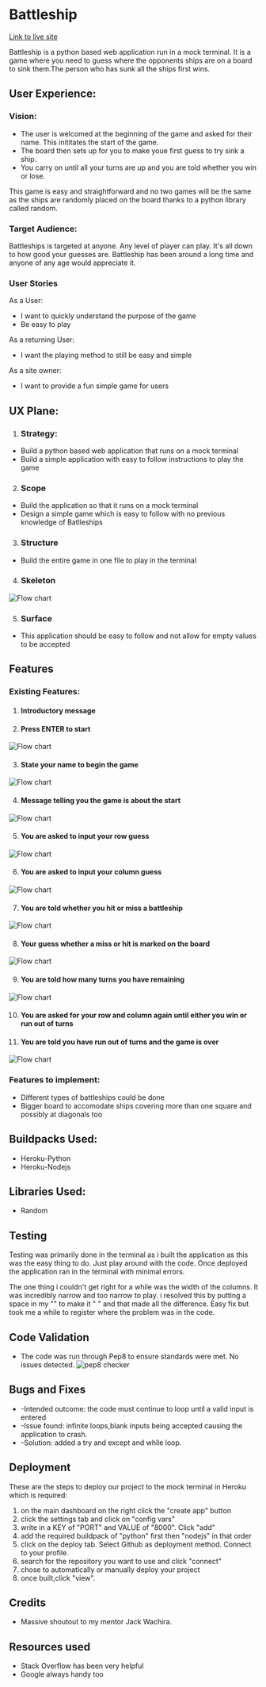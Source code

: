 # Battleship

[Link to live site](https://battleship-battle.herokuapp.com/)

Battleship is a python based web application run in a mock terminal.
It is a game where you need to guess where the opponents ships are on a board to sink them.The person who has sunk all the ships first wins.

## User Experience:

### Vision:
- The user is welcomed at the beginning of the game and asked for their name. This inititates the start of the game. 
- The board then sets up for you to make youe first guess to try sink a ship.
- You carry on until all your turns are up and you are told whether you win or lose.

This game is easy and straightforward and no two games will be the same as the ships are randomly placed on the board thanks to a python library called random.

### Target Audience:

Battleships is targeted at anyone. Any level of player can play. It's all down to how good your guesses are.
Battleship has been around a long time and anyone of any age would appreciate it.

### User Stories

As a User:
- I want to quickly understand the purpose of the game
- Be easy to play

As a returning User:
- I want the playing method to still be easy and simple

As a site owner:
- I want to provide a fun simple game for users

## UX Plane:

1. ### Strategy:
* Build a python based web application that runs on a mock terminal
* Build a simple application with easy to follow instructions to play the game

2. ### Scope
* Build the application so that it runs on a mock terminal
* Design a simple game which is easy to follow with no previous knowledge of Batlleships

3. ### Structure
* Build the entire game in one file to play in the terminal

4. ### Skeleton

![Flow chart](assets/images/lucidchart.png)

5. ### Surface
* This application should be easy to follow and not allow for empty values to be accepted

## Features
### Existing Features:

1. #### Introductory message
2. #### Press ENTER to start 

![Flow chart](assets/images/intromsg.png)

3. #### State your name to begin the game

![Flow chart](assets/images/entername.png)

4. #### Message telling you the game is about the start

![Flow chart](assets/images/letsbegin.png)

5. #### You are asked to input your row guess

![Flow chart](assets/images/enterrow.png)

6. #### You are asked to input your column guess

![Flow chart](assets/images/entercolumn.png)

7. #### You are told whether you hit or miss a battleship

![Flow chart](assets/images/missship.png)

8. #### Your guess whether a miss or hit is marked on the board

![Flow chart](assets/images/misshitship.png)

9. #### You are told how many turns you have remaining

![Flow chart](assets/images/turnsleft.png)

10. #### You are asked for your row and column again until either you win or run out of turns
11. #### You are told you have run out of turns and the game is over
![Flow chart](assets/images/nomoreturns.png)


### Features to implement:

- Different types of battleships could be done
- Bigger board to accomodate ships covering more than one square and possibly at diagonals too

## Buildpacks Used:

* Heroku-Python
* Heroku-Nodejs

## Libraries Used:

* Random

## Testing

Testing was primarily done in the terminal as i built the application as this was the easy thing to do. Just play around with the code. Once deployed the application ran in the terminal with minimal errors.

The one thing i couldn't get right for a while was the width of the columns. It was incredibly narrow and too narrow to play. i resolved this by putting a space in my "" to make it " " and that made all the difference. Easy fix but took me a while to register where the problem was in the code.

## Code Validation

* The code was run through Pep8 to ensure standards were met. No issues detected.
![pep8 checker](assets/images/pep8.png)

## Bugs and Fixes

* -Intended outcome: the code must continue to loop until a valid input is entered
* -Issue found: infinite loops,blank inputs being accepted causing the application to crash.
* -Solution: added a try and except and while loop.

## Deployment

These are the steps to deploy our project to the mock terminal in Heroku which is required:

1. on the main dashboard on the right click the "create app" button
2. click the settings tab and click on "config vars"
3. write in a KEY of "PORT" and VALUE of "8000". Click "add"
4. add the required buildpack of "python" first then "nodejs" in that order
5. click on the deploy tab. Select Github as deployment method. Connect to your profile.
6. search for the repository you want to use and click "connect"
7. chose to automatically or manually deploy your project
8. once built,click "view".

## Credits

* Massive shoutout to my mentor Jack Wachira.

## Resources used

* Stack Overflow has been very helpful
* Google always handy too



